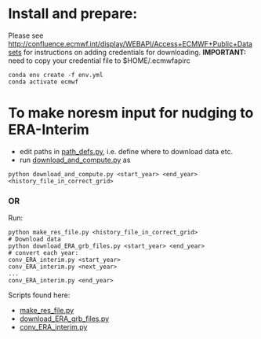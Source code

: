 # Install and prepare: 
Please see
http://confluence.ecmwf.int/display/WEBAPI/Access+ECMWF+Public+Datasets
for instructions on adding credentials for downloading.
**IMPORTANT:** need to copy your credential file to $HOME/.ecmwfapirc

```shell
conda env create -f env.yml
conda activate ecmwf
```




# To make noresm input for nudging to ERA-Interim
- edit paths in [path_defs.py](path_defs.py), i.e. define where to download data etc. 
- run [download_and_compute.py](download_and_compute.py) as
```shell script
python download_and_compute.py <start_year> <end_year> <history_file_in_correct_grid>

```
### OR
Run: 
```shell
python make_res_file.py <history_file_in_correct_grid>
# Download data
python download_ERA_grb_files.py <start_year> <end_year>
# convert each year: 
conv_ERA_interim.py <start_year>
conv_ERA_interim.py <next_year>
...
conv_ERA_interim.py <end_year>
```
Scripts found here:
- [make_res_file.py](make_res_file.py)
- [download_ERA_grb_files.py](download_ERA_grb_files.py)
- [conv_ERA_interim.py](conv_ERA_interim.py)